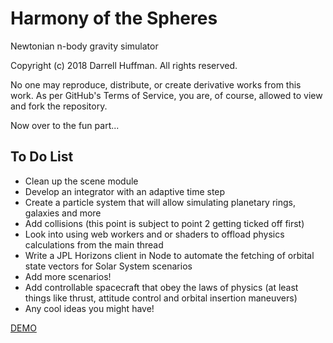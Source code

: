 # Harmony of the Spheres
Newtonian n-body gravity simulator

Copyright (c) 2018 Darrell Huffman. All rights reserved. 

No one may reproduce, distribute, or create derivative works from this work. As per GitHub's Terms of Service, you are, of course, allowed to view and fork the repository. 

Now over to the fun part...

## To Do List

* Clean up the scene module 
* Develop an integrator with an adaptive time step
* Create a particle system that will allow simulating planetary rings, galaxies and more
* Add collisions (this point is subject to point 2 getting ticked off first)
* Look into using web workers and or shaders to offload physics calculations from the main thread
* Write a JPL Horizons client in Node to automate the fetching of orbital state vectors for Solar System scenarios
* Add more scenarios!
* Add controllable spacecraft that obey the laws of physics (at least things like thrust, attitude control and orbital insertion maneuvers)
* Any cool ideas you might have! 

[DEMO](https://thehappykoala.github.io/Harmony-of-the-Spheres/)












    